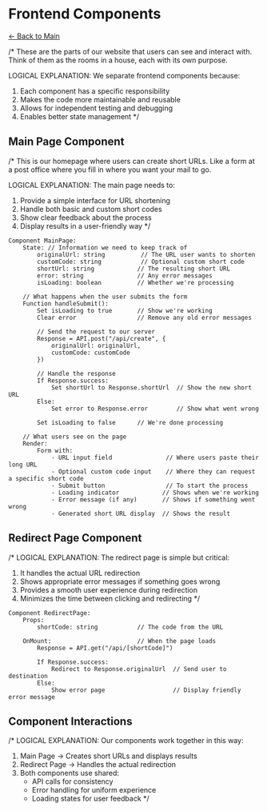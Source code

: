 # Frontend Components

[← Back to Main](00-main.md)

/*
These are the parts of our website that users can see and interact with.
Think of them as the rooms in a house, each with its own purpose.

LOGICAL EXPLANATION:
We separate frontend components because:
1. Each component has a specific responsibility
2. Makes the code more maintainable and reusable
3. Allows for independent testing and debugging
4. Enables better state management
*/

## Main Page Component
/*
This is our homepage where users can create short URLs.
Like a form at a post office where you fill in where you want your mail to go.

LOGICAL EXPLANATION:
The main page needs to:
1. Provide a simple interface for URL shortening
2. Handle both basic and custom short codes
3. Show clear feedback about the process
4. Display results in a user-friendly way
*/

```pseudocode
Component MainPage:
    State: // Information we need to keep track of
        originalUrl: string          // The URL user wants to shorten
        customCode: string           // Optional custom short code
        shortUrl: string            // The resulting short URL
        error: string               // Any error messages
        isLoading: boolean          // Whether we're processing
    
    // What happens when the user submits the form
    Function handleSubmit():
        Set isLoading to true       // Show we're working
        Clear error                 // Remove any old error messages
        
        // Send the request to our server
        Response = API.post("/api/create", {
            originalUrl: originalUrl,
            customCode: customCode
        })
        
        // Handle the response
        If Response.success:
            Set shortUrl to Response.shortUrl  // Show the new short URL
        Else:
            Set error to Response.error        // Show what went wrong
        
        Set isLoading to false      // We're done processing
    
    // What users see on the page
    Render:
        Form with:
            - URL input field               // Where users paste their long URL
            - Optional custom code input    // Where they can request a specific short code
            - Submit button                 // To start the process
            - Loading indicator            // Shows when we're working
            - Error message (if any)       // Shows if something went wrong
            - Generated short URL display  // Shows the result
```

## Redirect Page Component
/*
LOGICAL EXPLANATION:
The redirect page is simple but critical:
1. It handles the actual URL redirection
2. Shows appropriate error messages if something goes wrong
3. Provides a smooth user experience during redirection
4. Minimizes the time between clicking and redirecting
*/

```pseudocode
Component RedirectPage:
    Props:
        shortCode: string           // The code from the URL
    
    OnMount:                        // When the page loads
        Response = API.get("/api/[shortCode]")
        
        If Response.success:
            Redirect to Response.originalUrl  // Send user to destination
        Else:
            Show error page                   // Display friendly error message
```

## Component Interactions
/*
LOGICAL EXPLANATION:
Our components work together in this way:
1. Main Page -> Creates short URLs and displays results
2. Redirect Page -> Handles the actual redirection
3. Both components use shared:
   - API calls for consistency
   - Error handling for uniform experience
   - Loading states for user feedback
*/ 